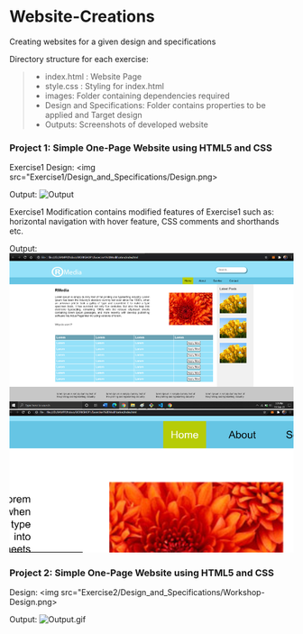# Website-Creations
Creating websites for a given design and specifications 

Directory structure for each exercise:
>- index.html : Website Page
>- style.css : Styling for index.html <br/>
>- images: Folder containing dependencies required <br/>
>- Design and Specifications: Folder contains properties to be applied and Target design <br/>
>- Outputs: Screenshots of developed website

### Project 1: Simple One-Page Website using HTML5 and CSS

Exercise1 Design:
<img src="Exercise1/Design_and_Specifications/Design.png>

Output:
<img src="Excercise1/Outputs/Update1_18_Sep_2020.png" alt="Output">


Exercise1 Modification contains modified features of Exercise1 such as: horizontal navigation with hover feature, CSS comments and shorthands etc.

Output:
<img src="Excercise1_Modification/Outputs/Update3_18_Sep_2020.png" alt="Output">

### Project 2: Simple One-Page Website using HTML5 and CSS
Design:
<img src="Exercise2/Design_and_Specifications/Workshop-Design.png>

Output:
<img src="https://j.gifs.com/NLJ386.gif" alt="Output.gif">
